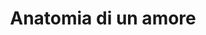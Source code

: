 ---
layout: post
title: Anatomia di un amore
director: Roman Zaluski
year: 1972
cover: https://images.mubicdn.net/images/film/374468/cache-865085-1679764056/image-w1280.jpg
---